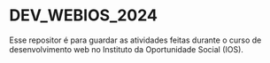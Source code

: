 # DEV_WEBIOS_2024
Esse repositor é para guardar as atividades feitas durante o curso de desenvolvimento web no Instituto da Oportunidade Social (IOS).
